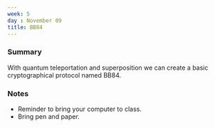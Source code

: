 ```yaml
---
week: 5
day : November 09
title: BB84
---
```


### Summary
With quantum teleportation and superposition we can create a basic cryptographical protocol named BB84.

### Notes
- Reminder to bring your computer to class.
- Bring pen and paper.